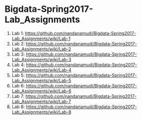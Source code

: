 # Bigdata-Spring2017-Lab_Assignments

1. Lab 1: https://github.com/nandanamudi/Bigdata-Spring2017-Lab_Assignments/wiki/Lab-1 
2. Lab 2: https://github.com/nandanamudi/Bigdata-Spring2017-Lab_Assignments/wiki/Lab-2 
3. Lab 3: https://github.com/nandanamudi/Bigdata-Spring2017-Lab_Assignments/wiki/Lab-3
4. Lab 4: https://github.com/nandanamudi/Bigdata-Spring2017-Lab_Assignments/wiki/Lab-4 
5. Lab 5: https://github.com/nandanamudi/Bigdata-Spring2017-Lab_Assignments/wiki/Lab-5 
6. Lab 6: https://github.com/nandanamudi/Bigdata-Spring2017-Lab_Assignments/wiki/Lab-6 
7. Lab 7: https://github.com/nandanamudi/Bigdata-Spring2017-Lab_Assignments/wiki/Lab-7
8. Lab 8: https://github.com/nandanamudi/Bigdata-Spring2017-Lab_Assignments/wiki/Lab-8
